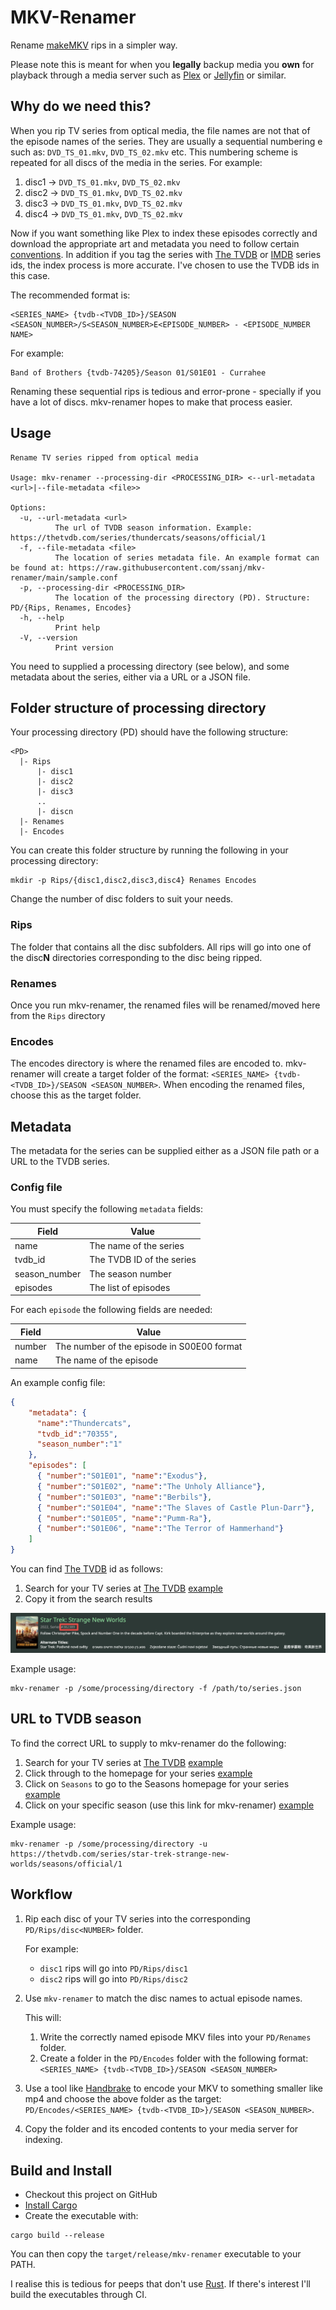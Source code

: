 # MKV-Renamer

Rename [makeMKV](https://www.makemkv.com/) rips in a simpler way.

Please note this is meant for when you **legally** backup media you **own** for playback through a media server such as [Plex](https://www.plex.tv/) or [Jellyfin](https://jellyfin.org/) or similar.

## Why do we need this?

When you rip TV series from optical media, the file names are not that of the episode names of the series. They are usually a sequential numbering e such as: `DVD_TS_01.mkv`, `DVD_TS_02.mkv` etc. This numbering scheme is repeated for all discs of the media in the series. For example:


1. disc1 -> `DVD_TS_01.mkv`, `DVD_TS_02.mkv`
1. disc2 -> `DVD_TS_01.mkv`, `DVD_TS_02.mkv`
1. disc3 -> `DVD_TS_01.mkv`, `DVD_TS_02.mkv`
1. disc4 -> `DVD_TS_01.mkv`, `DVD_TS_02.mkv`

Now if you want something like Plex to index these episodes correctly and download the appropriate art and metadata you need to follow certain [conventions](https://support.plex.tv/articles/naming-and-organizing-your-tv-show-files/). In addition if you tag the series with [The TVDB](https://thetvdb.com/) or [IMDB](https://www.imdb.com/) series ids, the index process is more accurate. I've chosen to use the TVDB ids in this case.

The recommended format is:

```
<SERIES_NAME> {tvdb-<TVDB_ID>}/SEASON <SEASON_NUMBER>/S<SEASON_NUMBER>E<EPISODE_NUMBER> - <EPISODE_NUMBER NAME>
```

For example:

```
Band of Brothers {tvdb-74205}/Season 01/S01E01 - Currahee
```


Renaming these sequential rips is tedious and error-prone - specially if you have a lot of discs. mkv-renamer hopes to make that process easier.

## Usage

```
Rename TV series ripped from optical media

Usage: mkv-renamer --processing-dir <PROCESSING_DIR> <--url-metadata <url>|--file-metadata <file>>

Options:
  -u, --url-metadata <url>
          The url of TVDB season information. Example: https://thetvdb.com/series/thundercats/seasons/official/1
  -f, --file-metadata <file>
          The location of series metadata file. An example format can be found at: https://raw.githubusercontent.com/ssanj/mkv-renamer/main/sample.conf
  -p, --processing-dir <PROCESSING_DIR>
          The location of the processing directory (PD). Structure: PD/{Rips, Renames, Encodes}
  -h, --help
          Print help
  -V, --version
          Print version
```

You need to supplied a processing directory (see below), and some metadata about the series, either via a URL or a JSON file.

## Folder structure of processing directory

Your processing directory (PD) should have the following structure:

```
<PD>
  |- Rips
      |- disc1
      |- disc2
      |- disc3
      ..
      |- discn
  |- Renames
  |- Encodes
```

You can create this folder structure by running the following in your processing directory:

```
mkdir -p Rips/{disc1,disc2,disc3,disc4} Renames Encodes
```

Change the number of disc folders to suit your needs.

### Rips

The folder that contains all the disc subfolders. All rips will go into one of the disc**N** directories corresponding to the disc being ripped.

### Renames

Once you run mkv-renamer, the renamed files will be renamed/moved here from the `Rips` directory

### Encodes

The encodes directory is where the renamed files are encoded to. mkv-renamer will create a target folder of the format: `<SERIES_NAME> {tvdb-<TVDB_ID>}/SEASON <SEASON_NUMBER>`. When encoding the renamed files, choose this as the target folder.

## Metadata

The metadata for the series can be supplied either as a JSON file path or a URL to the TVDB series.

### Config file

You must specify the following `metadata` fields:

| Field | Value |
| ----- | ----- |
| name | The name of the series |
| tvdb_id | The TVDB ID of the series |
| season_number | The season number |
| episodes | The list of episodes |

For each `episode` the following fields are needed:

| Field | Value |
| ----- | ----- |
| number | The number of the episode in S00E00 format |
| name | The name of the episode |


An example config file:

```json
{
    "metadata": {
      "name":"Thundercats",
      "tvdb_id":"70355",
      "season_number":"1"
    },
    "episodes": [
      { "number":"S01E01", "name":"Exodus"},
      { "number":"S01E02", "name":"The Unholy Alliance"},
      { "number":"S01E03", "name":"Berbils"},
      { "number":"S01E04", "name":"The Slaves of Castle Plun-Darr"},
      { "number":"S01E05", "name":"Pumm-Ra"},
      { "number":"S01E06", "name":"The Terror of Hammerhand"}
    ]
}
```

You can find [The TVDB]() id as follows:

1. Search for your TV series at [The TVDB](https://thetvdb.com/) [example](https://thetvdb.com/search?query=Strange%20new%20worlds)
1. Copy it from the search results

![Where to find The TVDB id](tvdb-id.png)

Example usage:

```
mkv-renamer -p /some/processing/directory -f /path/to/series.json
```

## URL to TVDB season

To find the correct URL to supply to mkv-renamer do the following:

1. Search for your TV series at [The TVDB](https://thetvdb.com/) [example](https://thetvdb.com/search?query=Strange%20new%20worlds)
1. Click through to the homepage for your series [example](https://thetvdb.com/series/star-trek-strange-new-worlds)
1. Click on `Seasons` to go to the Seasons homepage for your series [example](https://thetvdb.com/series/star-trek-strange-new-worlds#seasons)
1. Click on your specific season (use this link for mkv-renamer) [example](https://thetvdb.com/series/star-trek-strange-new-worlds/seasons/official/1)


Example usage:
```
mkv-renamer -p /some/processing/directory -u https://thetvdb.com/series/star-trek-strange-new-worlds/seasons/official/1
```

## Workflow

1. Rip each disc of your TV series into the corresponding `PD/Rips/disc<NUMBER>` folder.

   For example:
     - `disc1` rips will go into `PD/Rips/disc1`
     - `disc2` rips will go into `PD/Rips/disc2`
1. Use `mkv-renamer` to match the disc names to actual episode names.

   This will:
     1. Write the correctly named episode MKV files into your `PD/Renames` folder.
     1. Create a folder in the `PD/Encodes` folder with the following format: `<SERIES_NAME> {tvdb-<TVDB_ID>}/SEASON <SEASON_NUMBER>`
1. Use a tool like [Handbrake](https://handbrake.fr/) to encode your MKV to something smaller like mp4 and choose the above folder as the target: `PD/Encodes/<SERIES_NAME> {tvdb-<TVDB_ID>}/SEASON <SEASON_NUMBER>`.
1. Copy the folder and its encoded contents to your media server for indexing.


## Build and Install

- Checkout this project on GitHub
- [Install Cargo](https://doc.rust-lang.org/cargo/getting-started/installation.html)
- Create the executable with:

```
cargo build --release
```

You can then copy the `target/release/mkv-renamer` executable to your PATH.

I realise this is tedious for peeps that don't use [Rust](https://www.rust-lang.org/). If there's interest I'll build the executables through CI.
